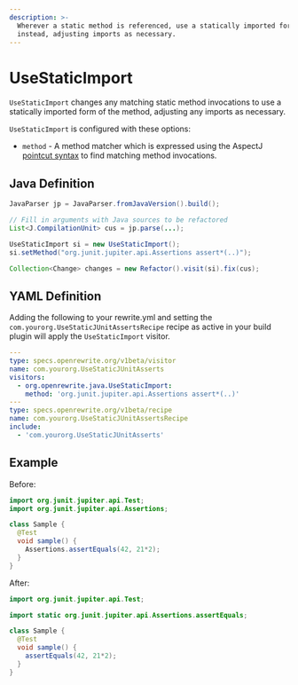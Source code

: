 ```yaml
---
description: >-
  Wherever a static method is referenced, use a statically imported form of it
  instead, adjusting imports as necessary.
---
```


# UseStaticImport

`UseStaticImport` changes any matching static method invocations to use a statically imported form of the method, adjusting any imports as necessary.

`UseStaticImport` is configured with these options:

* `method` - A method matcher  which is expressed using the AspectJ [pointcut syntax](https://www.eclipse.org/aspectj/doc/next/progguide/language-joinPoints.html) to find matching method invocations. 

## Java Definition

```java
JavaParser jp = JavaParser.fromJavaVersion().build();

// Fill in arguments with Java sources to be refactored
List<J.CompilationUnit> cus = jp.parse(...);

UseStaticImport si = new UseStaticImport();
si.setMethod("org.junit.jupiter.api.Assertions assert*(..)");

Collection<Change> changes = new Refactor().visit(si).fix(cus);
```

## YAML Definition

Adding the following to your rewrite.yml and setting the `com.yourorg.UseStaticJUnitAssertsRecipe` recipe as active in your build plugin will apply the `UseStaticImport` visitor.

```yaml
---
type: specs.openrewrite.org/v1beta/visitor
name: com.yourorg.UseStaticJUnitAsserts
visitors:
  - org.openrewrite.java.UseStaticImport:
    method: 'org.junit.jupiter.api.Assertions assert*(..)'
---
type: specs.openrewrite.org/v1beta/recipe
name: com.yourorg.UseStaticJUnitAssertsRecipe
include:
  - 'com.yourorg.UseStaticJUnitAsserts'
```

## Example

Before:

```java
import org.junit.jupiter.api.Test;
import org.junit.jupiter.api.Assertions;

class Sample {
  @Test
  void sample() {
    Assertions.assertEquals(42, 21*2);
  }
}
```

After:

```java
import org.junit.jupiter.api.Test;

import static org.junit.jupiter.api.Assertions.assertEquals;

class Sample {
  @Test
  void sample() {
    assertEquals(42, 21*2);
  }
}
```

